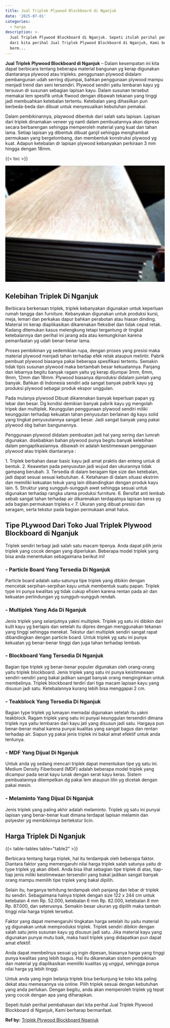 ```yaml
---
title: Jual Triplek Plywood Blockboard di Nganjuk
date: '2025-07-01'
categories:
  - harga
description: >-
  Jual Triplek Plywood Blockboard di Nganjuk. Sepeti itulah perihal pembahasan
  dari kita perihal Jual Triplek Plywood Blockboard di Nganjuk, Kami berharap
  berm...
---
```


**Jual Triplek Plywood Blockboard di Nganjuk** – Dalam kesempatan ini kita dapat berbicara tentang beberapa material bangunan yg kerap digunakan diantaranya plywood atau tripleks. penggunaan plywood didalam pembangunan udah serring dijumpai, bahkan penggunaan plywood mampu menjadi trend dan seni tersendiri. Plywood sendiri yaitu lembaran kayu yg tersusun dr susunan sebagian lapisan kayu. Dalam susunan tersebut memakai lem spesifik untuk flwood dengan dibawah tekanan yang tinggi jadi membuahkan ketebalan tertentu. Ketebalan yang dihasilkan pun berbeda-beda dan dibuat untuk menyesuaikan kebutuhan pemakai.

Dalam pembikinannya, playwood dibentuk dari salah satu lapisan. Lapisan dari triplek dinamakan veneer yg nanti dalam pembuatannya akan dipress secara berbarengan sehingga memperoleh material yang kuat dan tahan lama. Setiap lapisan yg dibentuk dibuat ganjil sehingga menghambat permukaan yang bergelombang, dan membentuk konstruksi plywood yg kuat. Adapun ketebalan dr lapisan plywood kebanyakan perkiraan 3 mm hingga dengan 18mm.

{{< toc >}}

![Jual Triplek Plywood Blockboard di Nganjuk](/images/jual-triplek-murah-16.png)

## Kelebihan Triplek Di Nganjuk

Berbicara berkenaan triplek, triplek kebanyakan digunakan untuk keperluan rumah tangga dan furniture. Kebanyakan digunakan untuk produksi kursi, meja, lemari dan perkakas dapur bahkan perabotan atau hiasan dinding. Material ini kerap diaplikasikan dikarenakan fleksibel dan tidak cepat retak. Kadang ditemukan kasus melengkung tetapi tergantung dr tingkat ketebalannya dan perihal ini jarang ada atau kemungkinan karena pemanfaatan yg udah benar-benar lama.

Proses pembikinan yg sedemikian rupa, dengan proses yang presisi maka material plywood menjadi tahan terhadap efek retak ataupun melintir. Pabrik pembuat plywood biasanya pakai beberapa spesifikasi tertentu. Semakin tidak tipis susunan plywood maka bertambah besar kekuatannya. Panjang dan lebarnya begitu banyak ragam yaitu yg kerap dijumpai 3mm, 6mm, 9mm, 12mm dan 18mm. Plywood biasanya diproduksi didalam jumlah yang banyak. Bahkan di Indonesia sendiri ada sangat banyak pabrik kayu yg produksi plywood sebagai produk ekspor unggulan.

Pada mulanya plywood Dibuat dikarenakan banyak keperluan papan yg lebar dan besar. Dg kondisi demikian banyak pabrik kayu yg mengolah tripek dan multiplek. Keunggulan penggunaan plywood sendiri miliki keunggulan terhadap kekuatan tahan penyusutan berlainan dg kayu solid yang tingkat penyusutannya sangat besar. Jadi sangat banyak yang pakai plywood sbg bahan bangunannya.

Penggunaan plywood didalam pembuatan jadi hal yang sering dan lumrah digunakan. disebabkan bahan plywood punya begitu banyak kelebihan dalam pengaplikasiannya. dibawah ini adalah keistimewaan penggunaan plywood atau triplek diantaranya :

1\. Triplek berbahan dasar basic kayu jadi amat praktis dan enteng untuk di bentuk. 2. Keawetan pada penyusutan jadi wujud dan ukurannya tidak gampang berubah. 3. Tersedia di dalam beragam tipe size dan ketebalan, jadi dapat sesuai sesuai kebutuhan. 4. Ketahanan di dalam situasi ekstrim dan memiliki kekuatan tekuk yang lain dibandingkan dengan produk kayu lain. 5. Struktur yang sungguh-sungguh awet sehingga sesuai untuk digunakan terhadap rangka utama produksi furniture. 6. Bersifat anti lembab sebab sangat tahan terhadap air dikarenakan terdapatnya lapisan keras yg ada bagian permukaan tripleks.< 7. Ukuran yang dibuat presisi dan seragam, serta tekstur pada bagian permukaan amat halus.

## Tipe PLywood Dari Toko Jual Triplek Plywood Blockboard di Nganjuk

Triplek sendiri terbagi jadi salah satu macam tipenya. Anda dapat pilih jenis triplek yang cocok dengan yang diperlukan. Beberapa model triplek yang bisa anda menentukan sebagaimana berikut ini!

### \- Particle Board Yang Tersedia Di Nganjuk

Particle board adalah satu-satunya tipe triplek yang dibikin dengan mencetak serpihan-serpihan kayu untuk membentuk suatu papan. Triplek type ini punya kwalitas yg tidak cukup efisien karena rentan pada air dan kekuatan perlindungan yg sungguh-sungguh rendah.

### \- Multiplek Yang Ada Di Nganjuk

Jenis triplek yang selanjutnya yakni multiplek. Triplek yg satu ini dibikin dari kulit kayu yg berlapis dan setelah itu dipres dengan menggunakan tekanan yang tinggi sehingga merekat. Tekstur dari multiplek sendiri sangat rapat dibandingkan dengan particle board. Untuk triplek yg satu ini punya kekuatan yg benar-benar tinggi dan juga tahan terhadap lembab.

### \- Blockboard Yang Tersedia Di Nganjuk

Bagian tipe triplek yg benar-benar populer digunakan oleh orang-orang yaitu triplek blockboard. Jenis triplek yang satu ini punya keistimewaan sendiri-sendiri yang bakal jadikan sangat banyak orang menginginkan untuk membelinya. Triplek blockboard terdiri dari tiga macam lapisan kayu yang disusun jadi satu. Ketebalannya kurang lebih bisa menggapai 2 cm.

### \- Teakblock Yang Tersedia Di Nganjuk

Bagian type triplek yg lumayan memadai digunakan setelah itu yakni teakblock. Ragam triplek yang satu ini punyai keunggulan tersendiri dimana triplek nya yaitu lembaran dari kayu jati yang disusun jadi satu. Hargaya pun benar-benar mahal karena punyai kualitas yang sangat bagus dan rentan terhadap air. Siapun yg pakai jenis triplek ini bakal amat efektif untuk anda tentunya.

### \- MDF Yang Dijual Di Nganjuk

Untuk anda yg sedang mencari triplek dapat menentukan tipe yg satu ini. Medium Density Fiberboard (MDF) adalah beberapa model triplek yang dicampur pada serat kayu lunak dengan serat kayu keras. Sistem pembuatannya ditempelkan dg pakai lem ataupun lilin yg dicetak dengan pakai mesin.

### \- Melaminto Yang Dijual Di Nganjuk

Jenis triplek yang paling akhir adalah melaminto. Triplek yg satu ini punyai lapisan yang benar-benar kuat dimana terdapat lapisan melamin dan polyester yg membikinnya bertekstur licin.

## Harga Triplek Di Nganjuk

{{< table-tables table="table2" >}}

Berbicara tentang harga triplek, hal itu terdampak oleh beberapa faktor. Diantara faktor yang memengaruhi nilai harga triplek salah satunya yaitu dr type triplek yg akan dibeli. Anda bisa lihat sebagian tipe triplek di atas, tiap-tiap jenis miliki keistimewaan tersendiri yang bakal jadikan sangat banyak orang mampu memilih tipe triplek yang bakal dipilih.

Selain itu, harganya terhitung terdampak oleh panjang dan lebar dr triplek itu sendiri. Sebagaimana halnya triplek dengan size 122 x 244 cm untuk ketebalan 4 mm Rp. 52.000, ketebalan 6 mm Rp. 82.000, ketebalan 8 mm Rp. 87.000, dan seterusnya. Semakin besar ukuran yg dipilih maka tambah tinggi nilai harga triplek tersebut.

Faktor yang dapat memengaruhi tingkatan harga setelah itu yaitu material yg digunakan untuk memproduksi triplek. Triplek sendiri dibikin dengan salah satu jenis susunan kayu yg disusun jadi satu. Jika material kayu yang digunakan punyai mutu baik, maka hasil triplek yang didapatkan pun dapat amat efektif.

Anda dapat membelinya sesuai yg ingin dipesan, biasanya harga yang tinggi punya kwalitas yang lebih bagus. Hal itu dikarenakan sistem pembikinan dan material yg diaplikasikan memiliki kualitas yg unggul, sehingga punya nilai harga yg lebih tinggi.

Untuk anda yang ingin belanja triplek bisa berkunjung ke toko kita paling dekat atau memesannya via online. Pilih triplek sesuai dengan kebutuhan yang anda perlukan. Dengan begitu, anda akan memperoleh triplek yg tepat yang cocok dengan apa yang diharapkan.

Sepeti itulah perihal pembahasan dari kita perihal Jual Triplek Plywood Blockboard di Nganjuk, Kami berharap bermanfaat.

**Ref by:** [Triplek Plywood Blockboard Nganjuk](https://id.wikipedia.org/wiki/Triplek)
